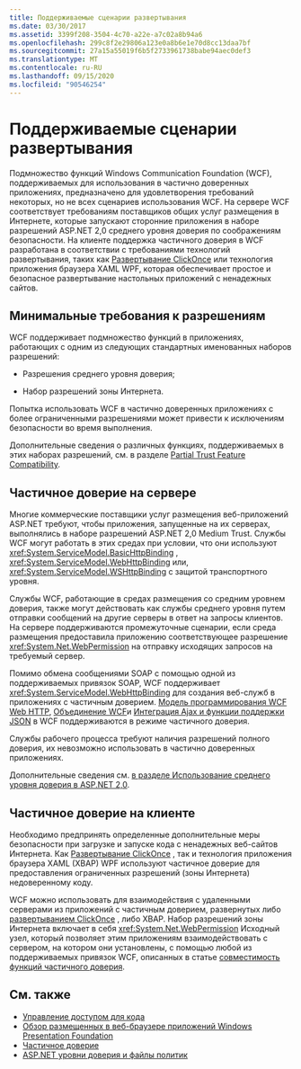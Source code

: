 ```yaml
---
title: Поддерживаемые сценарии развертывания
ms.date: 03/30/2017
ms.assetid: 3399f208-3504-4c70-a22e-a7c02a8b94a6
ms.openlocfilehash: 299c8f2e29806a123e0a8b6e1e70d8cc13daa7bf
ms.sourcegitcommit: 27a15a55019f6b5f2733961738babe94aec0def3
ms.translationtype: MT
ms.contentlocale: ru-RU
ms.lasthandoff: 09/15/2020
ms.locfileid: "90546254"
---
```

# <a name="supported-deployment-scenarios"></a>Поддерживаемые сценарии развертывания

Подмножество функций Windows Communication Foundation (WCF), поддерживаемых для использования в частично доверенных приложениях, предназначено для удовлетворения требований некоторых, но не всех сценариев использования WCF. На сервере WCF соответствует требованиям поставщиков общих услуг размещения в Интернете, которые запускают сторонние приложения в наборе разрешений ASP.NET 2,0 среднего уровня доверия по соображениям безопасности. На клиенте поддержка частичного доверия в WCF разработана в соответствии с требованиями технологий развертывания, таких как [Развертывание ClickOnce](/visualstudio/deployment/clickonce-security-and-deployment) или технология приложения браузера XAML WPF, которая обеспечивает простое и безопасное развертывание настольных приложений с ненадежных сайтов.

## <a name="minimum-permission-requirements"></a>Минимальные требования к разрешениям

WCF поддерживает подмножество функций в приложениях, работающих с одним из следующих стандартных именованных наборов разрешений:

- Разрешения среднего уровня доверия;

- Набор разрешений зоны Интернета.

Попытка использовать WCF в частично доверенных приложениях с более ограниченными разрешениями может привести к исключениям безопасности во время выполнения.

Дополнительные сведения о различных функциях, поддерживаемых в этих наборах разрешений, см. в разделе [Partial Trust Feature Compatibility](partial-trust-feature-compatibility.md).

## <a name="partial-trust-on-the-server"></a>Частичное доверие на сервере

Многие коммерческие поставщики услуг размещения веб-приложений ASP.NET требуют, чтобы приложения, запущенные на их серверах, выполнялись в наборе разрешений ASP.NET 2,0 Medium Trust. Службы WCF могут работать в этих средах при условии, что они используют <xref:System.ServiceModel.BasicHttpBinding> , <xref:System.ServiceModel.WebHttpBinding> или, <xref:System.ServiceModel.WSHttpBinding> с защитой транспортного уровня.

Службы WCF, работающие в средах размещения со средним уровнем доверия, также могут действовать как службы среднего уровня путем отправки сообщений на другие серверы в ответ на запросы клиентов. На сервере поддерживаются промежуточные сценарии, если среда размещения предоставила приложению соответствующее разрешение <xref:System.Net.WebPermission> на отправку исходящих запросов на требуемый сервер.

Помимо обмена сообщениями SOAP с помощью одной из поддерживаемых привязок SOAP, WCF поддерживает <xref:System.ServiceModel.WebHttpBinding> для создания веб-служб в приложениях с частичным доверием. [Модель программирования WCF Web HTTP](wcf-web-http-programming-model.md), [Объединение WCF](wcf-syndication.md)и [Интеграция Ajax и функции поддержки JSON](ajax-integration-and-json-support.md) в WCF поддерживаются в режиме частичного доверия.

Службы рабочего процесса требуют наличия разрешений полного доверия, их невозможно использовать в частично доверенных приложениях.

Дополнительные сведения см. [в разделе Использование среднего уровня доверия в ASP.NET 2,0](/previous-versions/msp-n-p/ff648344(v=pandp.10)).

## <a name="partial-trust-on-the-client"></a>Частичное доверие на клиенте

Необходимо предпринять определенные дополнительные меры безопасности при загрузке и запуске кода с ненадежных веб-сайтов Интернета. Как [Развертывание ClickOnce](/visualstudio/deployment/clickonce-security-and-deployment) , так и технология приложения браузера XAML (XBAP) WPF используют частичное доверие для предоставления ограниченных разрешений (зоны Интернета) недоверенному коду.

WCF можно использовать для взаимодействия с удаленными серверами из приложений с частичным доверием, развернутых либо [развертыванием ClickOnce](/visualstudio/deployment/clickonce-security-and-deployment) , либо XBAP. Набор разрешений зоны Интернета включает в себя <xref:System.Net.WebPermission> Исходный узел, который позволяет этим приложениям взаимодействовать с сервером, на котором они установлены, с помощью любой из поддерживаемых привязок WCF, описанных в статье [совместимость функций частичного доверия](partial-trust-feature-compatibility.md).

## <a name="see-also"></a>См. также

- [Управление доступом для кода](../../misc/code-access-security.md)
- [Обзор размещенных в веб-браузере приложений Windows Presentation Foundation](/dotnet/desktop/wpf/app-development/wpf-xaml-browser-applications-overview)
- [Частичное доверие](partial-trust.md)
- [ASP.NET уровни доверия и файлы политик](/previous-versions/wyts434y(v=vs.140))
